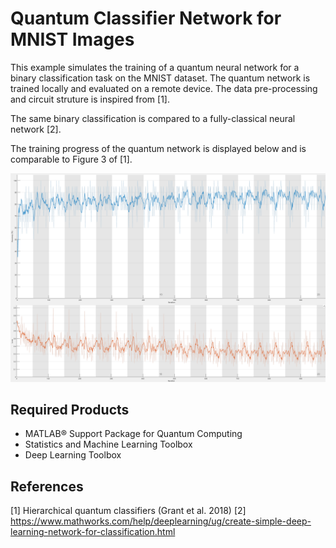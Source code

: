 # Quantum Classifier Network for MNIST Images  

This example simulates the training of a quantum neural network for a binary classification
task on the MNIST dataset. The quantum network is trained locally and evaluated 
on a remote device. The data pre-processing and circuit struture is inspired from [1].

The same binary classification is compared to a fully-classical neural network [2].

The training progress of the quantum network is displayed below and is comparable
to Figure 3 of [1]. 

![](mnist-training-results.png?raw=true)

## Required Products
- MATLAB&reg; Support Package for Quantum Computing
- Statistics and Machine Learning Toolbox
- Deep Learning Toolbox

## References 
[1] Hierarchical quantum classifiers (Grant et al. 2018)
[2] https://www.mathworks.com/help/deeplearning/ug/create-simple-deep-learning-network-for-classification.html
